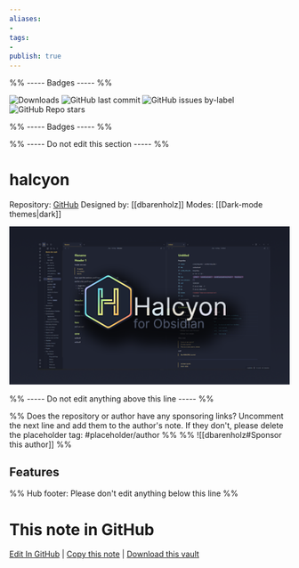 ```yaml
---
aliases:
- 
tags: 
- 
publish: true
---
```


%% ----- Badges ----- %%

![Downloads](https://img.shields.io/badge/downloads-4077-573E7A?style=for-the-badge&logo=)
![GitHub last commit](https://img.shields.io/github/last-commit/dbarenholz/halcyon-obsidian?color=573E7A&label=last%20update&logo=github&style=for-the-badge)
![GitHub issues by-label](https://img.shields.io/github/issues/dbarenholz/halcyon-obsidian/help%20wanted?color=573E7A&logo=github&style=for-the-badge) 
![GitHub Repo stars](https://img.shields.io/github/stars/dbarenholz/halcyon-obsidian?color=573E7A&logo=github&style=for-the-badge)

%% ----- Badges ----- %%

%% ----- Do not edit this section ----- %%

# halcyon

Repository: [GitHub](https://github.com/dbarenholz/halcyon-obsidian)
Designed by: [[dbarenholz]]
Modes: [[Dark-mode themes|dark]]



![screenshot](https://github.com/dbarenholz/halcyon-obsidian/raw/HEAD/img/halcyon-banner-small.png)

%% ----- Do not edit anything above this line ----- %% 

%% Does the repository or author have any sponsoring links? Uncomment the next line and add them to the author's note. If they don't, please delete the placeholder tag: #placeholder/author %%
%% ![[dbarenholz#Sponsor this author]] %%


## Features



%% Hub footer: Please don't edit anything below this line %%

# This note in GitHub

<span class="git-footer">[Edit In GitHub](https://github.dev/obsidian-community/obsidian-hub/blob/main/02%20-%20Community%20Expansions/02.05%20All%20Community%20Expansions/Themes/halcyon.md "git-hub-edit-note") | [Copy this note](https://raw.githubusercontent.com/obsidian-community/obsidian-hub/main/02%20-%20Community%20Expansions/02.05%20All%20Community%20Expansions/Themes/halcyon.md "git-hub-copy-note") | [Download this vault](https://github.com/obsidian-community/obsidian-hub/archive/refs/heads/main.zip "git-hub-download-vault") </span>
